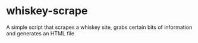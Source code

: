 # whiskey-scrape

A simple script that scrapes a whiskey site, grabs certain bits of information and generates an HTML file
